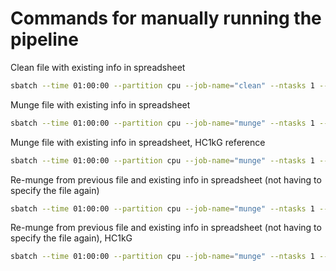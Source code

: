 # Commands for manually running the pipeline

Clean file with existing info in spreadsheet
```bash
sbatch --time 01:00:00 --partition cpu --job-name="clean" --ntasks 1 --cpus-per-task 5 --mem 64G --wrap "Rscript ~/project/genetic_correlations/scripts/cleaning/runStandardCleanAndMunge.R -f '/scratch/prj/gwas_sumstats/original/bmi.giant-ukbb.meta-analysis.combined.23May2018.txt.gz' -c 'BODY14' -o '/scratch/prj/gwas_sumstats/cleaned' --filter.maf 0.001 --filter.info 0.6" --output "BODY14.$(date +%Y%m%d).out.txt"

```

Munge file with existing info in spreadsheet
```bash
sbatch --time 01:00:00 --partition cpu --job-name="munge" --ntasks 1 --cpus-per-task 5 --mem 64G --wrap "Rscript ~/project/genetic_correlations/scripts/cleaning/runStandardCleanAndMunge.R -f '/scratch/prj/gwas_sumstats/original/bmi.giant-ukbb.meta-analysis.combined.23May2018.txt.gz' -c 'BODY14' -r '/scratch/prj/gwas_sumstats/variant_lists/w_hm3.snplist.flaskapp2018' -o '/scratch/prj/gwas_sumstats/munged' --filter.maf 0.01 --filter.info 0.6" --output "BODY14.$(date +%Y%m%d).out.txt"

```

Munge file with existing info in spreadsheet, HC1kG reference
```bash
sbatch --time 01:00:00 --partition cpu --job-name="munge" --ntasks 1 --cpus-per-task 5 --mem 64G --wrap "Rscript ~/project/genetic_correlations/scripts/cleaning/runStandardCleanAndMunge.R -f '/scratch/prj/gwas_sumstats/original/bmi.giant-ukbb.meta-analysis.combined.23May2018.txt.gz' -c 'BODY14' -r '/scratch/prj/gwas_sumstats/variant_lists/hc1kgp3.b38.mix.l2.jz2023.gz' -o '/scratch/prj/gwas_sumstats/munged_hc1kg' --filter.maf 0.01 --filter.info 0.6" --output "BODY14.$(date +%Y%m%d).out.txt"

```


Re-munge from previous file and existing info in spreadsheet (not having to specify the file again)
```bash
sbatch --time 01:00:00 --partition cpu --job-name="munge" --ntasks 1 --cpus-per-task 5 --mem 64G --wrap "Rscript ~/project/genetic_correlations/scripts/cleaning/runStandardCleanAndMunge.R -c 'SMOK10' -r '/scratch/prj/gwas_sumstats/variant_lists/w_hm3.snplist.flaskapp2018' -o '/scratch/prj/gwas_sumstats/munged' --filter.maf 0.01 --filter.info 0.6" --output "SMOK10.$(date +%Y%m%d).out.txt"

```

Re-munge from previous file and existing info in spreadsheet (not having to specify the file again), HC1kG
```bash
sbatch --time 01:00:00 --partition cpu --job-name="munge" --ntasks 1 --cpus-per-task 5 --mem 64G --wrap "Rscript ~/project/genetic_correlations/scripts/cleaning/runStandardCleanAndMunge.R -c 'SMOK10' -r '/scratch/prj/gwas_sumstats/variant_lists/hc1kgp3.b38.mix.l2.jz2023.gz' -o '/scratch/prj/gwas_sumstats/munged_hc1kg' --filter.maf 0.01 --filter.info 0.6" --output "SMOK10.$(date +%Y%m%d).out.txt"

```
